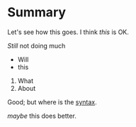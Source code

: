 # Summary

Let's see how this goes.
I think *this* is OK.


*Still* not doing much

* Will
* this


1. What
2. About


Good; but where is the [syntax](test.tst).

_maybe_ this does better.
